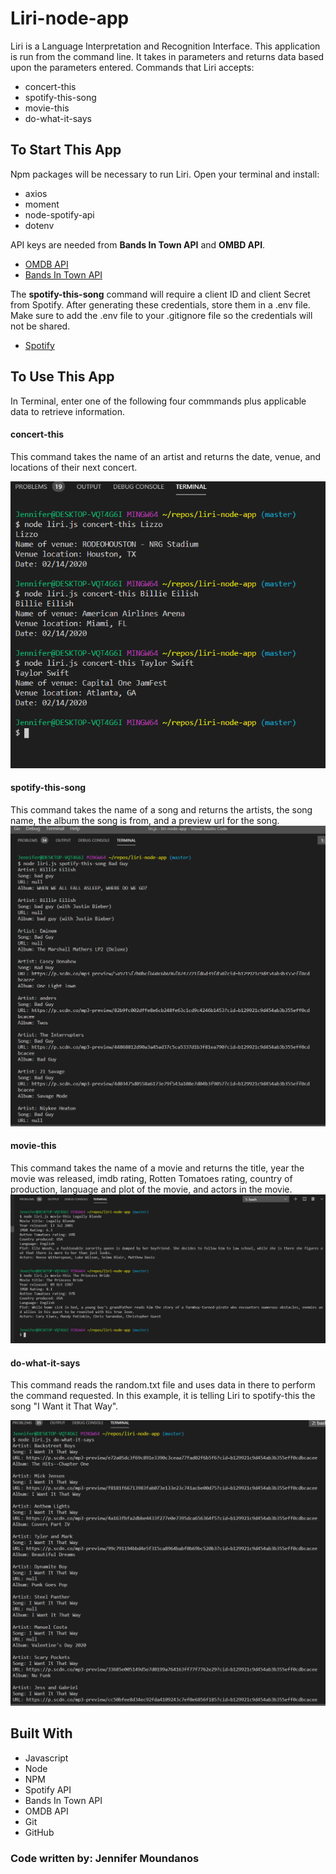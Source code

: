 # Liri-node-app

Liri is a Language Interpretation and Recognition Interface. This application is run from the command line. It takes in parameters and returns data based upon the parameters entered. Commands that Liri accepts:

* concert-this
* spotify-this-song
* movie-this
* do-what-it-says

## To Start This App
Npm packages will be necessary to run Liri. Open your terminal  and install:
* axios
* moment
* node-spotify-api
* dotenv

API keys are needed from **Bands In Town API** and **OMBD API**.
* [OMDB API](http://www.omdbapi.com)
* [Bands In Town API](http://www.artists.bandsintown.com/bandsintown-api)

The **spotify-this-song** command will require a client ID and client Secret from Spotify. After generating these credentials, store them in a .env file. Make sure to add the .env file to your .gitignore file so the credentials will not be shared.
* [Spotify](https://developer.spotify.com/my-applications/#!/)

## To Use This App
In Terminal, enter one of the following four commmands plus applicable data to retrieve information.
#### concert-this
This command takes the name of an artist and returns the date, venue, and locations of their next concert.

![Screenshot of concert-this](assets/concert.png)

#### spotify-this-song
This command takes the name of a song and returns the artists, the song name, the album the song is from, and a preview url for the song. 
![Screenshot of spotify-this-song](assets/song.png)

#### movie-this
This command takes the name of a movie and returns the title, year the movie was released, imdb rating, Rotten Tomatoes rating, country of production, language and plot of the movie, and actors in the movie.
![Screenshot of movie-this](assets/movie.png)

#### do-what-it-says
This command reads the random.txt file and uses data in there to perform the command requested. In this example, it is telling Liri to spotify-this the song "I Want it That Way".

![Screenshot of do-what-it-says](assets/doThis.png)

## Built With
* Javascript
* Node
* NPM
* Spotify API
* Bands In Town API
* OMDB API
* Git
* GitHub


### Code written by: Jennifer Moundanos